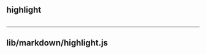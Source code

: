 ## highlight

``` js

```

---

<!-- START doctoc -->
<!-- END doctoc -->

## lib/markdown/highlight.js